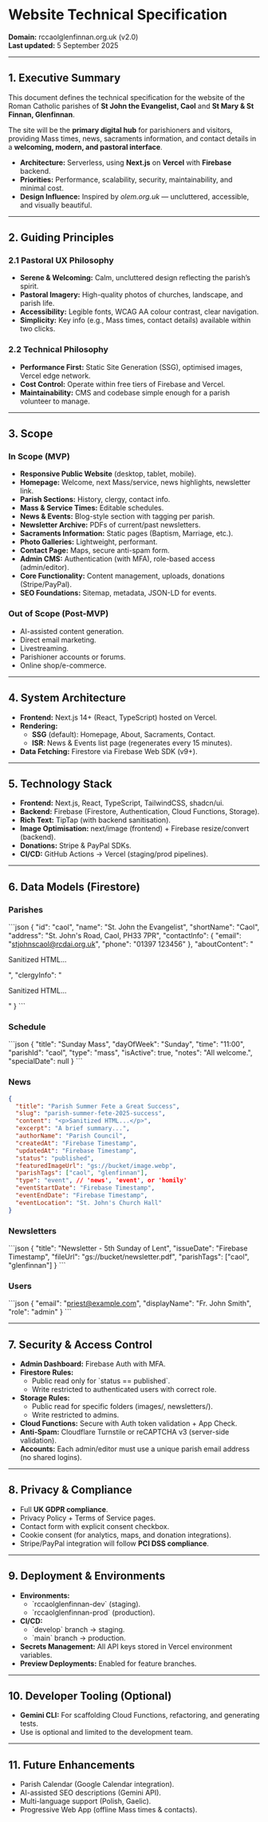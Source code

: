 # Website Technical Specification  
**Domain:** rccaolglenfinnan.org.uk (v2.0)  
**Last updated:** 5 September 2025  

---

## 1. Executive Summary  
This document defines the technical specification for the website of the Roman Catholic parishes of **St John the Evangelist, Caol** and **St Mary & St Finnan, Glenfinnan**.  

The site will be the **primary digital hub** for parishioners and visitors, providing Mass times, news, sacraments information, and contact details in a **welcoming, modern, and pastoral interface**.  

- **Architecture:** Serverless, using **Next.js** on **Vercel** with **Firebase** backend.  
- **Priorities:** Performance, scalability, security, maintainability, and minimal cost.  
- **Design Influence:** Inspired by *olem.org.uk* — uncluttered, accessible, and visually beautiful.  

---

## 2. Guiding Principles  

### 2.1 Pastoral UX Philosophy  
- **Serene & Welcoming:** Calm, uncluttered design reflecting the parish’s spirit.  
- **Pastoral Imagery:** High-quality photos of churches, landscape, and parish life.  
- **Accessibility:** Legible fonts, WCAG AA colour contrast, clear navigation.  
- **Simplicity:** Key info (e.g., Mass times, contact details) available within two clicks.  

### 2.2 Technical Philosophy  
- **Performance First:** Static Site Generation (SSG), optimised images, Vercel edge network.  
- **Cost Control:** Operate within free tiers of Firebase and Vercel.  
- **Maintainability:** CMS and codebase simple enough for a parish volunteer to manage.  

---

## 3. Scope  

### In Scope (MVP)  
- **Responsive Public Website** (desktop, tablet, mobile).  
- **Homepage:** Welcome, next Mass/service, news highlights, newsletter link.  
- **Parish Sections:** History, clergy, contact info.  
- **Mass & Service Times:** Editable schedules.  
- **News & Events:** Blog-style section with tagging per parish.  
- **Newsletter Archive:** PDFs of current/past newsletters.  
- **Sacraments Information:** Static pages (Baptism, Marriage, etc.).  
- **Photo Galleries:** Lightweight, performant.  
- **Contact Page:** Maps, secure anti-spam form.  
- **Admin CMS:** Authentication (with MFA), role-based access (admin/editor).  
- **Core Functionality:** Content management, uploads, donations (Stripe/PayPal).  
- **SEO Foundations:** Sitemap, metadata, JSON-LD for events.  

### Out of Scope (Post-MVP)  
- AI-assisted content generation.  
- Direct email marketing.  
- Livestreaming.  
- Parishioner accounts or forums.  
- Online shop/e-commerce.  

---

## 4. System Architecture  

- **Frontend:** Next.js 14+ (React, TypeScript) hosted on Vercel.  
- **Rendering:**  
  - **SSG** (default): Homepage, About, Sacraments, Contact.  
  - **ISR**: News & Events list page (regenerates every 15 minutes).  
- **Data Fetching:** Firestore via Firebase Web SDK (v9+).  

---

## 5. Technology Stack  

- **Frontend:** Next.js, React, TypeScript, TailwindCSS, shadcn/ui.  
- **Backend:** Firebase (Firestore, Authentication, Cloud Functions, Storage).  
- **Rich Text:** TipTap (with backend sanitisation).  
- **Image Optimisation:** next/image (frontend) + Firebase resize/convert (backend).  
- **Donations:** Stripe & PayPal SDKs.  
- **CI/CD:** GitHub Actions → Vercel (staging/prod pipelines).  

---

## 6. Data Models (Firestore)  

### Parishes  
\`\`\`json
{
  "id": "caol",
  "name": "St. John the Evangelist",
  "shortName": "Caol",
  "address": "St. John's Road, Caol, PH33 7PR",
  "contactInfo": {
    "email": "stjohnscaol@rcdai.org.uk",
    "phone": "01397 123456"
  },
  "aboutContent": "<p>Sanitized HTML...</p>",
  "clergyInfo": "<p>Sanitized HTML...</p>"
}
\`\`\`  

### Schedule  
\`\`\`json
{
  "title": "Sunday Mass",
  "dayOfWeek": "Sunday",
  "time": "11:00",
  "parishId": "caol",
  "type": "mass",
  "isActive": true,
  "notes": "All welcome.",
  "specialDate": null
}
\`\`\`  

### News  
```json
{
  "title": "Parish Summer Fete a Great Success",
  "slug": "parish-summer-fete-2025-success",
  "content": "<p>Sanitized HTML...</p>",
  "excerpt": "A brief summary...",
  "authorName": "Parish Council",
  "createdAt": "Firebase Timestamp",
  "updatedAt": "Firebase Timestamp",
  "status": "published",
  "featuredImageUrl": "gs://bucket/image.webp",
  "parishTags": ["caol", "glenfinnan"],
  "type": "event", // 'news', 'event', or 'homily'
  "eventStartDate": "Firebase Timestamp",
  "eventEndDate": "Firebase Timestamp",
  "eventLocation": "St. John's Church Hall"
}
```  

### Newsletters  
\`\`\`json
{
  "title": "Newsletter - 5th Sunday of Lent",
  "issueDate": "Firebase Timestamp",
  "fileUrl": "gs://bucket/newsletter.pdf",
  "parishTags": ["caol", "glenfinnan"]
}
\`\`\`  

### Users  
\`\`\`json
{
  "email": "priest@example.com",
  "displayName": "Fr. John Smith",
  "role": "admin"
}
\`\`\`  

---

## 7. Security & Access Control  

- **Admin Dashboard:** Firebase Auth with MFA.  
- **Firestore Rules:**  
  - Public read only for \`status == published\`.  
  - Write restricted to authenticated users with correct role.  
- **Storage Rules:**  
  - Public read for specific folders (images/, newsletters/).  
  - Write restricted to admins.  
- **Cloud Functions:** Secure with Auth token validation + App Check.  
- **Anti-Spam:** Cloudflare Turnstile or reCAPTCHA v3 (server-side validation).  
- **Accounts:** Each admin/editor must use a unique parish email address (no shared logins).  

---

## 8. Privacy & Compliance  

- Full **UK GDPR compliance**.  
- Privacy Policy + Terms of Service pages.  
- Contact form with explicit consent checkbox.  
- Cookie consent (for analytics, maps, and donation integrations).  
- Stripe/PayPal integration will follow **PCI DSS compliance**.  

---

## 9. Deployment & Environments  

- **Environments:**  
  - \`rccaolglenfinnan-dev\` (staging).  
  - \`rccaolglenfinnan-prod\` (production).  
- **CI/CD:**  
  - \`develop\` branch → staging.  
  - \`main\` branch → production.  
- **Secrets Management:** All API keys stored in Vercel environment variables.  
- **Preview Deployments:** Enabled for feature branches.  

---

## 10. Developer Tooling (Optional)  

- **Gemini CLI:** For scaffolding Cloud Functions, refactoring, and generating tests.  
- Use is optional and limited to the development team.  

---

## 11. Future Enhancements  

- Parish Calendar (Google Calendar integration).  
- AI-assisted SEO descriptions (Gemini API).  
- Multi-language support (Polish, Gaelic).  
- Progressive Web App (offline Mass times & contacts).  

